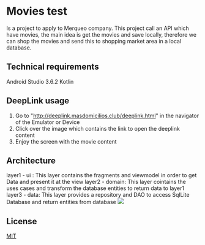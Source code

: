 # Movies test

Is a project to apply to Merqueo company. This project call an API which have movies, the main idea is get the movies and save locally, therefore we can shop the movies and send this to shopping market area in a local database.

## Technical requirements

Android Studio 3.6.2
Kotlin

## DeepLink usage

1. Go to "http://deeplink.masdomicilios.club/deeplink.html" in the navigator of the Emulator or Device
2. Click over the image which contains the link to open the deeplink content
3. Enjoy the screen with the movie content

## Architecture
layer1 - ui : This layer contains the fragments and viewmodel in order to get Data and present it at the view
layer2 - domain: This layer cointains the uses cases and transform the database entities to return data to layer1
layer3 - data: This layer provides a repository and DAO to access SqlLite Database and return entities from database
<img src="./merqueo-architecture.jpg">

## License
[MIT](https://choosealicense.com/licenses/mit/)